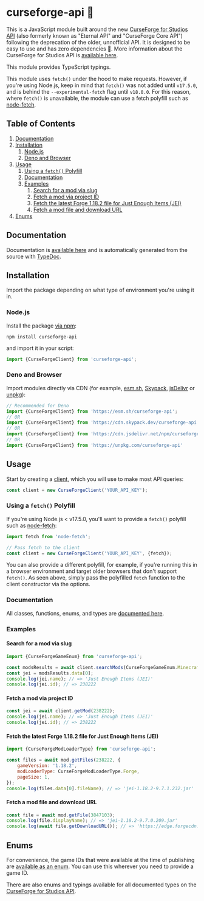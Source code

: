 <!-- omit in toc -->
# curseforge-api 🚀
This is a JavaScript module built around the new [CurseForge for Studios API](https://docs.curseforge.com/#getting-started) (also formerly known as "Eternal API" and "CurseForge Core API") following the deprecation of the older, unnofficial API. It is designed to be easy to use and has zero dependencies 🙌. More information about the CurseForge for Studios API is [available here](https://docs.curseforge.com/).

This module provides TypeScript typings.

This module uses `fetch()` under the hood to make requests. However, if you're using Node.js, keep in mind that `fetch()` was not added until `v17.5.0`, and is behind the `--experimental-fetch` flag until `v18.0.0`. For this reason, where `fetch()` is unavailable, the module can use a fetch polyfill such as [node-fetch](https://www.npmjs.com/package/node-fetch).

<!-- omit in toc -->
## Table of Contents
1. [Documentation](#documentation)
2. [Installation](#installation)
	1. [Node.js](#nodejs)
	2. [Deno and Browser](#deno-and-browser)
3. [Usage](#usage)
	1. [Using a `fetch()` Polyfill](#using-a-fetch-polyfill)
	2. [Documentation](#documentation-1)
	3. [Examples](#examples)
		1. [Search for a mod via slug](#search-for-a-mod-via-slug)
		2. [Fetch a mod via project ID](#fetch-a-mod-via-project-id)
		3. [Fetch the latest Forge 1.18.2 file for Just Enough Items (JEI)](#fetch-the-latest-forge-1182-file-for-just-enough-items-jei)
		4. [Fetch a mod file and download URL](#fetch-a-mod-file-and-download-url)
4. [Enums](#enums)

## Documentation
Documentation is [available here](https://minimusubi.github.io/curseforge-api/) and is automatically generated from the source with [TypeDoc](https://typedoc.org/).

## Installation
Import the package depending on what type of environment you're using it in.

### Node.js
Install the package [via npm](https://www.npmjs.com/package/curseforge-api):
```
npm install curseforge-api
```

and import it in your script:
```js
import {CurseForgeClient} from 'curseforge-api';
```

### Deno and Browser
Import modules directly via CDN (for example, [esm.sh](https://esm.sh/), [Skypack](https://www.skypack.dev/), [jsDelivr](https://www.jsdelivr.com/) or [unpkg](https://www.unpkg.com/)):
```js
// Recommended for Deno
import {CurseForgeClient} from 'https://esm.sh/curseforge-api';
// OR
import {CurseForgeClient} from 'https://cdn.skypack.dev/curseforge-api';
// OR
import {CurseForgeClient} from 'https://cdn.jsdelivr.net/npm/curseforge-api';
// OR
import {CurseForgeClient} from 'https://unpkg.com/curseforge-api'
```

## Usage
Start by creating a [client](https://minimusubi.github.io/curseforge-api/classes/CurseForgeClient.html), which you will use to make most API queries:
```js
const client = new CurseForgeClient('YOUR_API_KEY');
```

### Using a `fetch()` Polyfill
If you're using Node.js < v17.5.0, you'll want to provide a `fetch()` polyfill such as [node-fetch](https://www.npmjs.com/package/node-fetch):
```js
import fetch from 'node-fetch';

// Pass fetch to the client
const client = new CurseForgeClient('YOUR_API_KEY', {fetch});
```

You can also provide a different polyfill, for example, if you're running this in a browser environment and target older browsers that don't support `fetch()`. As seen above, simply pass the polyfilled `fetch` function to the client constructor via the options.

### Documentation
All classes, functions, enums, and types are [documented here](https://minimusubi.github.io/curseforge-api/).

### Examples
#### Search for a mod via slug
```js
import {CurseForgeGameEnum} from 'curseforge-api';

const modsResults = await client.searchMods(CurseForgeGameEnum.Minecraft, {slug: 'jei'});
const jei = modsResults.data[0];
console.log(jei.name); // => 'Just Enough Items (JEI)'
console.log(jei.id); // => 238222
```

#### Fetch a mod via project ID
```js
const jei = await client.getMod(238222);
console.log(jei.name); // => 'Just Enough Items (JEI)'
console.log(jei.id); // => 238222
```

#### Fetch the latest Forge 1.18.2 file for Just Enough Items (JEI)
```js
import {CurseForgeModLoaderType} from 'curseforge-api';

const files = await mod.getFiles(238222, {
	gameVersion: '1.18.2',
	modLoaderType: CurseForgeModLoaderType.Forge,
	pageSize: 1,
});
console.log(files.data[0].fileName); // => 'jei-1.18.2-9.7.1.232.jar'
```

#### Fetch a mod file and download URL
```js
const file = await mod.getFile(3847103);
console.log(file.displayName); // => 'jei-1.18.2-9.7.0.209.jar'
console.log(await file.getDownloadURL()); // => 'https://edge.forgecdn.net/files/3847/103/jei-1.18.2-9.7.0.209.jar'
```

## Enums
For convenience, the game IDs that were available at the time of publishing are [available as an enum](https://minimusubi.github.io/curseforge-api/enums/CurseForgeGameEnum.html). You can use this wherever you need to provide a game ID.

There are also enums and typings available for all documented types on the [CurseForge for Studios API](https://docs.curseforge.com/#schemas).
